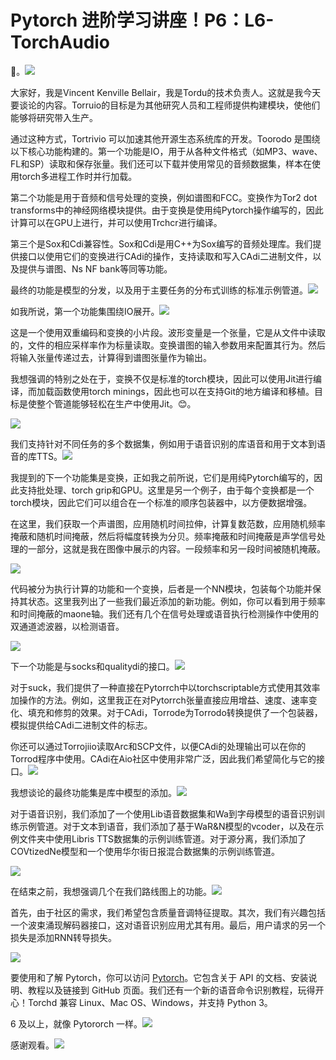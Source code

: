 # Pytorch 进阶学习讲座！P6：L6- TorchAudio 

🎼。![](img/d47b4dd266be755b011d1bea67152b4b_1.png)

大家好，我是Vincent Kenville Bellair，我是Tordu的技术负责人。这就是我今天要谈论的内容。Torruio的目标是为其他研究人员和工程师提供构建模块，使他们能够将研究带入生产。

通过这种方式，Tortrivio 可以加速其他开源生态系统库的开发。Toorodo 是围绕以下核心功能构建的。第一个功能是IO，用于从各种文件格式（如MP3、wave、FL和SP）读取和保存张量。我们还可以下载并使用常见的音频数据集，样本在使用torch多进程工作时并行加载。

第二个功能是用于音频和信号处理的变换，例如谱图和FCC。变换作为Tor2 dot transforms中的神经网络模块提供。由于变换是使用纯Pytorch操作编写的，因此计算可以在GPU上进行，并可以使用Trchcr进行编译。

第三个是Sox和Cdi兼容性。Sox和Cdi是用C++为Sox编写的音频处理库。我们提供接口以使用它们的变换进行CAdi的操作，支持读取和写入CAdi二进制文件，以及提供与谱图、Ns NF bank等同等功能。

最终的功能是模型的分发，以及用于主要任务的分布式训练的标准示例管道。![](img/d47b4dd266be755b011d1bea67152b4b_3.png)

如我所说，第一个功能集围绕IO展开。![](img/d47b4dd266be755b011d1bea67152b4b_5.png)

这是一个使用双重编码和变换的小片段。波形变量是一个张量，它是从文件中读取的，文件的相应采样率作为标量读取。变换谱图的输入参数用来配置其行为。然后将输入张量传递过去，计算得到谱图张量作为输出。

我想强调的特别之处在于，变换不仅是标准的torch模块，因此可以使用Jit进行编译，而加载函数使用torch minings，因此也可以在支持Git的地方编译和移植。目标是使整个管道能够轻松在生产中使用Jit。😊。

![](img/d47b4dd266be755b011d1bea67152b4b_7.png)

我们支持针对不同任务的多个数据集，例如用于语音识别的库语音和用于文本到语音的库TTS。![](img/d47b4dd266be755b011d1bea67152b4b_9.png)

我提到的下一个功能集是变换，正如我之前所说，它们是用纯Pytorch编写的，因此支持批处理、torch grip和GPU。这里是另一个例子，由于每个变换都是一个torch模块，因此它们可以组合在一个标准的顺序包装器中，以方便数据增强。

在这里，我们获取一个声谱图，应用随机时间拉伸，计算复数范数，应用随机频率掩蔽和随机时间掩蔽，然后将幅度转换为分贝。频率掩蔽和时间掩蔽是声学信号处理的一部分，这就是我在图像中展示的内容。一段频率和另一段时间被随机掩蔽。

![](img/d47b4dd266be755b011d1bea67152b4b_11.png)

代码被分为执行计算的功能和一个变换，后者是一个NN模块，包装每个功能并保持其状态。这里我列出了一些我们最近添加的新功能。例如，你可以看到用于频率和时间掩蔽的maone轴。我们还有几个在信号处理或语音执行检测操作中使用的双通道滤波器，以检测语音。

![](img/d47b4dd266be755b011d1bea67152b4b_13.png)

下一个功能是与socks和qualitydi的接口。![](img/d47b4dd266be755b011d1bea67152b4b_15.png)

对于suck，我们提供了一种直接在Pytorrch中以torchscriptable方式使用其效率加操作的方法。例如，这里我正在对Pytorrch张量直接应用增益、速度、速率变化、填充和修剪的效果。对于CAdi，Torrode为Torrodo转换提供了一个包装器，模拟提供给CAdi二进制文件的标志。

你还可以通过Torrojiio读取Arc和SCP文件，以便CAdi的处理输出可以在你的Torrod程序中使用。CAdi在Aio社区中使用非常广泛，因此我们希望简化与它的接口。![](img/d47b4dd266be755b011d1bea67152b4b_17.png)

我想谈论的最终功能集是库中模型的添加。![](img/d47b4dd266be755b011d1bea67152b4b_19.png)

对于语音识别，我们添加了一个使用Lib语音数据集和Wa到字母模型的语音识别训练示例管道。对于文本到语音，我们添加了基于WaR&N模型的vcoder，以及在示例文件夹中使用Libris TTS数据集的示例训练管道。对于源分离，我们添加了COVtizedNe模型和一个使用华尔街日报混合数据集的示例训练管道。

![](img/d47b4dd266be755b011d1bea67152b4b_21.png)

在结束之前，我想强调几个在我们路线图上的功能。![](img/d47b4dd266be755b011d1bea67152b4b_23.png)

首先，由于社区的需求，我们希望包含质量音调特征提取。其次，我们有兴趣包括一个波束涌现解码器接口，这对语音识别应用尤其有用。最后，用户请求的另一个损失是添加RNN转导损失。

![](img/d47b4dd266be755b011d1bea67152b4b_25.png)

要使用和了解 Pytorch，你可以访问 [Pytorch](https://pytorch.org/udio)。它包含关于 API 的文档、安装说明、教程以及链接到 GitHub 页面。我们还有一个新的语音命令识别教程，玩得开心！Torchd 兼容 Linux、Mac OS、Windows，并支持 Python 3。

6 及以上，就像 Pytororch 一样。![](img/d47b4dd266be755b011d1bea67152b4b_27.png)

感谢观看。![](img/d47b4dd266be755b011d1bea67152b4b_29.png)

